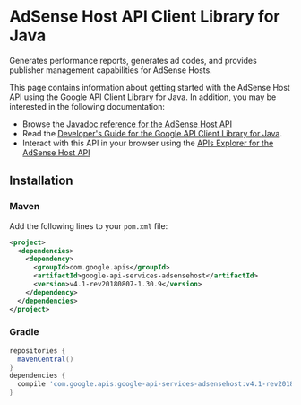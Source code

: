 # AdSense Host API Client Library for Java

Generates performance reports, generates ad codes, and provides publisher management capabilities for AdSense Hosts.

This page contains information about getting started with the AdSense Host API
using the Google API Client Library for Java. In addition, you may be interested
in the following documentation:

* Browse the [Javadoc reference for the AdSense Host API][javadoc]
* Read the [Developer's Guide for the Google API Client Library for Java][google-api-client].
* Interact with this API in your browser using the [APIs Explorer for the AdSense Host API][api-explorer]

## Installation

### Maven

Add the following lines to your `pom.xml` file:

```xml
<project>
  <dependencies>
    <dependency>
      <groupId>com.google.apis</groupId>
      <artifactId>google-api-services-adsensehost</artifactId>
      <version>v4.1-rev20180807-1.30.9</version>
    </dependency>
  </dependencies>
</project>
```

### Gradle

```gradle
repositories {
  mavenCentral()
}
dependencies {
  compile 'com.google.apis:google-api-services-adsensehost:v4.1-rev20180807-1.30.9'
}
```

[javadoc]: https://googleapis.dev/java/google-api-services-adsensehost/latest/index.html
[google-api-client]: https://github.com/googleapis/google-api-java-client/
[api-explorer]: https://developers.google.com/apis-explorer/#p/adsensehost/v1/
